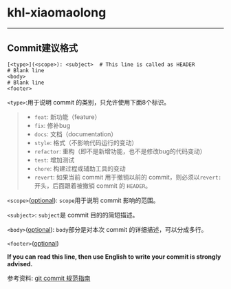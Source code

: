 # khl-xiaomaolong

*****

## Commit建议格式
```
[<type>](<scope>): <subject>  # This line is called as HEADER
# Blank line
<body>
# Blank line
<footer>
```
`<type>`:用于说明 commit 的类别，只允许使用下面8个标识。
> - `feat`: 新功能（feature）
> - `fix`: 修补bug
> - `docs`: 文档（documentation）
> - `style`: 格式（不影响代码运行的变动）
> - `refactor`: 重构（即不是新增功能，也不是修改bug的代码变动）
> - `test`: 增加测试
> - `chore`: 构建过程或辅助工具的变动
> - `revert`: 如果当前 commit 用于撤销以前的 commit，则必须以`revert:`开头，后面跟着被撤销 commit 的 `HEADER`。

`<scope>`(<u>optional</u>): `scope`用于说明 commit 影响的范围。

`<subject>`: `subject`是 commit 目的的简短描述。

`<body>`(<u>optional</u>): `body`部分是对本次 commit 的详细描述，可以分成多行。

`<footer>`(<u>optional</u>)

**If you can read this line, then use English to write your commit is strongly advised.**

参考资料: [git commit 规范指南](https://segmentfault.com/a/1190000009048911)
